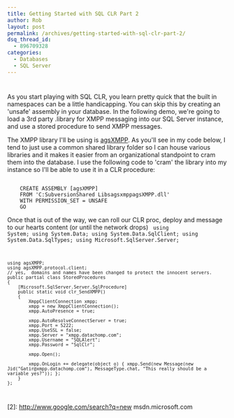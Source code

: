 ```yaml
---
title: Getting Started with SQL CLR Part 2
author: Rob
layout: post
permalink: /archives/getting-started-with-sql-clr-part-2/
dsq_thread_id:
  - 896709328
categories:
  - Databases
  - SQL Server
---
```

# 

As you start playing with SQL CLR, you learn pretty quick that the built in namespaces can be a little handicapping. You can skip this by creating an 'unsafe' assembly in your database. In the following demo, we're going to load a 3rd party .library for XMPP messaging into our SQL Server instance, and use a stored procedure to send XMPP messages.

The XMPP library I'll be using is [agsXMPP][1]. As you'll see in my code below, I tend to just use a common shared library folder so I can house various libraries and it makes it easier from an organizational standpoint to cram them into the database. I use the following code to 'cram' the library into my instance so I'll be able to use it in a CLR procedure:

 [1]: http://www.ag-software.de/agsxmpp-sdk.html

<code>
	CREATE ASSEMBLY [agsXMPP]
	FROM 'C:SubversionShared LibsagsxmppagsXMPP.dll'
	WITH PERMISSION_SET = UNSAFE
	GO
</code>

Once that is out of the way, we can roll our CLR proc, deploy and message to our hearts content (or until the network drops)
<code>
	using System;
	using System.Data;
	using System.Data.SqlClient;
	using System.Data.SqlTypes;
	using Microsoft.SqlServer.Server;

	using agsXMPP;
	using agsXMPP.protocol.client;
	// yes,  domains and names have been changed to protect the innocent servers.
	public partial class StoredProcedures
	{
		[Microsoft.SqlServer.Server.SqlProcedure]
		public static void clr_SendXMPP()
		{
			XmppClientConnection xmpp;
			xmpp = new XmppClientConnection();
			xmpp.AutoPresence = true;

			xmpp.AutoResolveConnectServer = true;
			xmpp.Port = 5222;
			xmpp.UseSSL = false;
			xmpp.Server = "xmpp.datachomp.com";
			xmpp.Username = "SQLAlert";
			xmpp.Password = "SqlClr";

			xmpp.Open();

			xmpp.OnLogin += delegate(object o) { xmpp.Send(new Message(new Jid("Gatir@xmpp.datachomp.com"), MessageType.chat, "This really should be a variable yes?")); };
		}
	};
</code>

 [2]: http://www.google.com/search?q=new msdn.microsoft.com